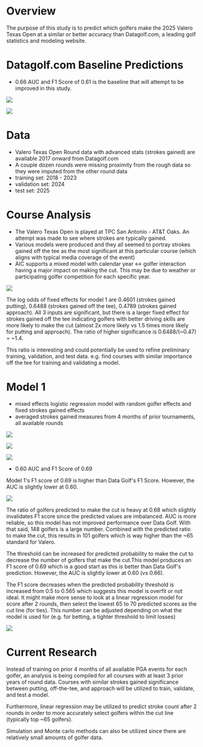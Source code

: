 # Overview

The purpose of this study is to predict which golfers make the 2025 Valero Texas Open at a similar or better accuracy than Datagolf.com, a leading golf statistics and modeling website.

# Datagolf.com Baseline Predictions

-   0.66 AUC and F1 Score of 0.61 is the baseline that will attempt to be improved in this study.

![](images/auc_datagolf.png)

![](images/conf_matrix_datagolf.png)

# Data

-   Valero Texas Open Round data with advanced stats (strokes gained) are available 2017 onward from Datagolf.com
-   A couple dozen rounds were missing proximity from the rough data so they were imputed from the other round data
-   training set: 2018 - 2023
-   validation set: 2024
-   test set: 2025

# Course Analysis

-   The Valero Texas Open is played at TPC San Antonio - AT&T Oaks. An attempt was made to see where strokes are typically gained.
-   Various models were produced and they all seemed to portray strokes gained off the tee as the most significant at this particular course (which aligns with typical media coverage of the event)
-   AIC supports a mixed model with calendar year \<-\> golfer interaction having a major impact on making the cut. This may be due to weather or participating golfer competition for each specific year.

![](images/course_mixed_model_summary.png)

The log odds of fixed effects for model 1 are 0.4601 (strokes gained putting), 0.6488 (strokes gained off the tee), 0.4789 (strokes gained approach). All 3 inputs are significant, but there is a larger fixed effect for strokes gained off the tee indicating golfers with better driving skills are more likely to make the cut (almost 2x more likely vs 1.5 times more likely for putting and approach). The ratio of higher significance is 0.6488/(\~0.47) = \~1.4.

This ratio is interesting and could potentially be used to refine preliminary training, validation, and test data. e.g. find courses with similar importance off the tee for training and validating a model.

# Model 1

-   mixed effects logistic regression model with random golfer effects and fixed strokes gained effects
-   averaged strokes gained measures from 4 months of prior tournaments, all available rounds

![](images/model_1_mixed_model_summary.png)

![](images/auc_model_1.png)

![](images/conf_matrix_model_1.png)

-   0.60 AUC and F1 Score of 0.69

Model 1's F1 score of 0.69 is higher than Data Golf's F1 Score. However, the AUC is slightly lower at 0.60.

![](images/model_1_predicted_cut_ratio.png)

The ratio of golfers predicted to make the cut is heavy at 0.68 which slightly invalidates F1 score since the predicted values are imbalanced. AUC is more reliable, so this model has not improved performance over Data Golf. With that said, 148 golfers is a large number. Combined with the predicted ratio to make the cut, this results in 101 golfers which is way higher than the \~65 standard for Valero.

The threshold can be increased for predicted probability to make the cut to decrease the number of golfers that make the cut.This model produces an F1 score of 0.69 which is a good start as this is better than Data Golf's prediction. However, the AUC is slightly lower at 0.60 (vs 0.66).

The F1 score decreases when the predicted probability threshold is increased from 0.5 to 0.565 which suggests this model is overfit or not ideal. It might make more sense to look at a linear regression model for score after 2 rounds, then select the lowest 65 to 70 predicted scores as the cut line (for ties). This number can be adjusted depending on what the model is used for (e.g. for betting, a tighter threshold to limit losses)

![](images/model_1_predicted_cut_ratio_modified.png)

# Current Research

Instead of training on prior 4 months of all available PGA events for each golfer, an analysis is being compiled for all courses with at least 3 prior years of round data. Courses with similar strokes gained significance between putting, off-the-tee, and approach will be utilized to train, validate, and test a model.

Furthermore, linear regression may be utilized to predict stroke count after 2 rounds in order to more accurately select golfers within the cut line (typically top \~65 golfers).

Simulation and Monte carlo methods can also be utilized since there are relatively small amounts of golfer data.
